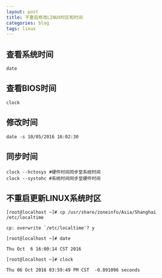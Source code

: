 ```yaml
---
layout: post
title: 不重启修改LINUX时区和时间
categories: blog
tags: linux
---
```


## 查看系统时间
    date
## 查看BIOS时间
    clock
## 修改时间
    date -s 10/05/2016 16:02:30
<!--more-->
## 同步时间
    clock --hctosys #硬件时间同步至系统时间
    clock --systohc #系统时间同步至硬件时间

## 不重启更新LINUX系统时区
    [root@localhost ~]# cp /usr/share/zoneinfo/Asia/Shanghai /etc/localtime

    cp: overwrite `/etc/localtime'? y

    [root@localhost ~]# date

    Thu Oct  6 16:00:14 CST 2016

    [root@localhost ~]# clock

    Thu 06 Oct 2016 03:59:49 PM CST  -0.891096 seconds
